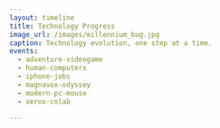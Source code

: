 ```yaml
---
layout: timeline 
title: Technology Progress
image_url: /images/millennium_bug.jpg
caption: Technology evolution, one step at a time. 
events:
  - adventure-videogame
  - human-computers
  - iphone-jobs
  - magnavox-odyssey
  - modern-pc-mouse
  - xerox-colab
  
---
```




